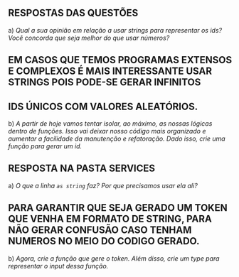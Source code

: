 ## RESPOSTAS DAS QUESTÕES

a) *Qual a sua opinião em relação a usar strings para representar os ids? Você concorda que seja melhor do que usar números?*
##  EM CASOS QUE TEMOS PROGRAMAS EXTENSOS E COMPLEXOS É MAIS INTERESSANTE USAR STRINGS POIS PODE-SE GERAR INFINITOS
##  IDS ÚNICOS COM VALORES ALEATÓRIOS.

b) *A partir de hoje vamos tentar isolar, ao máximo, as nossas lógicas dentro de funções. Isso vai deixar nosso código mais organizado e aumentar a facilidade da manutenção e refatoração. Dado isso, crie uma função para gerar um id.*
## RESPOSTA NA PASTA SERVICES

a) *O que a linha `as string` faz? Por que precisamos usar ela ali?*
##  PARA GARANTIR QUE SEJA GERADO UM TOKEN QUE VENHA EM FORMATO DE STRING, PARA NÃO GERAR CONFUSÃO CASO TENHAM NUMEROS NO MEIO DO CODIGO GERADO.


b) *Agora, crie a função que gere o token. Além disso, crie um type  para representar o input dessa função.*